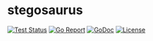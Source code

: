 # stegosaurus

[![Test Status](https://gavincabbage.com/stegosaurus/workflows/go%20test/badge.svg)](https://github.com/gavincabbage/stegosaurus/actions)
[![Go Report](https://goreportcard.com/badge/gavincabbage.com/stegosaurus)](https://goreportcard.com/report/gavincabbage.com/stegosaurus)
[![GoDoc](https://godoc.org/gavincabbage.com/stegosaurus?status.svg)](https://godoc.org/gavincabbage.com/stegosaurus)
[![License](http://img.shields.io/badge/License-MIT-blue.svg)](https://gavincabbage.com/stegosaurus/blob/master/LICENSE)

